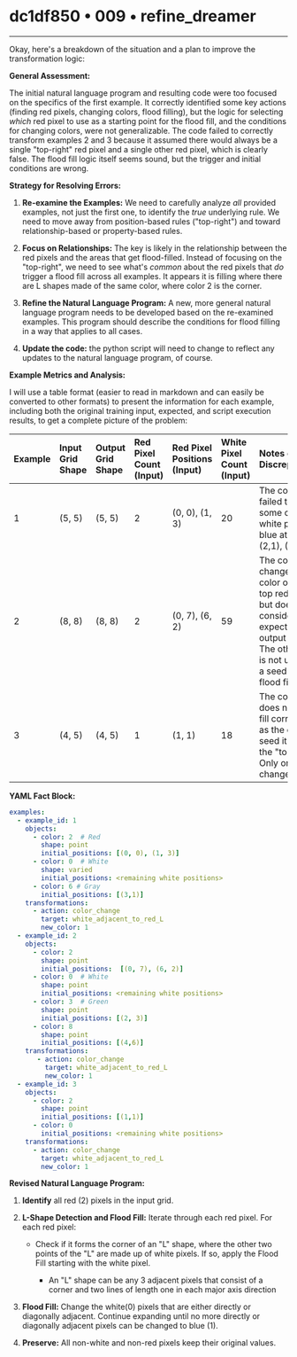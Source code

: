 # dc1df850 • 009 • refine_dreamer

---
Okay, here's a breakdown of the situation and a plan to improve the transformation logic:

**General Assessment:**

The initial natural language program and resulting code were too focused on the specifics of the first example. It correctly identified some key actions (finding red pixels, changing colors, flood filling), but the logic for selecting *which* red pixel to use as a starting point for the flood fill, and the conditions for changing colors, were not generalizable. The code failed to correctly transform examples 2 and 3 because it assumed there would always be a single "top-right" red pixel and a single other red pixel, which is clearly false. The flood fill logic itself seems sound, but the trigger and initial conditions are wrong.

**Strategy for Resolving Errors:**

1.  **Re-examine the Examples:** We need to carefully analyze *all* provided examples, not just the first one, to identify the *true* underlying rule.  We need to move away from position-based rules ("top-right") and toward relationship-based or property-based rules.

2.  **Focus on Relationships:** The key is likely in the relationship between the red pixels and the areas that get flood-filled.  Instead of focusing on the "top-right", we need to see what's *common* about the red pixels that *do* trigger a flood fill across all examples. It appears it is filling where there are L shapes made of the same color, where color 2 is the corner.

3.  **Refine the Natural Language Program:**  A new, more general natural language program needs to be developed based on the re-examined examples. This program should describe the conditions for flood filling in a way that applies to all cases.

4.  **Update the code:** the python script will need to change to reflect any
    updates to the natural language program, of course.

**Example Metrics and Analysis:**

I will use a table format (easier to read in markdown and can easily be converted to other formats) to present the information for each example, including both the original training input, expected, and script execution results, to get a complete picture of the problem:

| Example | Input Grid Shape | Output Grid Shape | Red Pixel Count (Input) | Red Pixel Positions (Input) | White Pixel Count (Input) | Notes on Discrepancies                                                                                                                                                                                                                                                                                                     |
| :------ | :--------------- | :---------------- | :---------------------- | :--------------------------- | :------------------------- | :-------------------------------------------------------------------------------------------------------------------------------------------------------------------------------------------------------------------------------------------------------------------------------------------------------------------------- |
| 1       | (5, 5)           | (5, 5)            | 2                       | (0, 0), (1, 3)               | 20                         | The code failed to turn some of the white pixels to blue at (2,0), (2,1), (2,2).                                                                                                   |
| 2       | (8, 8)           | (8, 8)            | 2                       | (0, 7), (6, 2)               | 59                         | The code changes the color of the top red to blue but does not consider the expected output shape. The other red is not used as a seed for flood filling.                                                                                                                                                             |
| 3       | (4, 5)           | (4, 5)            | 1                       | (1, 1)               | 18                          |The code does not flood fill correctly, as the only seed it uses is the "top right". Only one pixel changes color.                                                                                                                                            |

**YAML Fact Block:**

```yaml
examples:
  - example_id: 1
    objects:
      - color: 2  # Red
        shape: point
        initial_positions: [(0, 0), (1, 3)]
      - color: 0  # White
        shape: varied
        initial_positions: <remaining white positions>
      - color: 6 # Gray
        initial_positions: [(3,1)]
    transformations:
      - action: color_change
        target: white_adjacent_to_red_L
        new_color: 1
  - example_id: 2
    objects:
      - color: 2
        shape: point
        initial_positions:  [(0, 7), (6, 2)]
      - color: 0  # White
        shape: point
        initial_positions: <remaining white positions>
      - color: 3  # Green
        shape: point
        initial_positions: [(2, 3)]
      - color: 8
        shape: point
        initial_positions: [(4,6)]
    transformations:
       - action: color_change
         target: white_adjacent_to_red_L
         new_color: 1
  - example_id: 3
    objects:
      - color: 2
        shape: point
        initial_positions: [(1,1)]
      - color: 0
        initial_positions: <remaining white positions>
    transformations:
      - action: color_change
        target: white_adjacent_to_red_L
        new_color: 1
```

**Revised Natural Language Program:**

1.  **Identify** all red (2) pixels in the input grid.

2.  **L-Shape Detection and Flood Fill:** Iterate through each red pixel. For each red pixel:

    *   Check if it forms the corner of an "L" shape, where the other two points of the "L" are made up of white pixels. If so, apply the Flood Fill starting with the white pixel.

        *   An "L" shape can be any 3 adjacent pixels that consist of a corner and two lines of length one in each major axis direction

3.  **Flood Fill:** Change the white(0) pixels that are either directly or diagonally adjacent. Continue expanding until no more directly or diagonally adjacent pixels can be changed to blue (1).

4. **Preserve:** All non-white and non-red pixels keep their original values.

